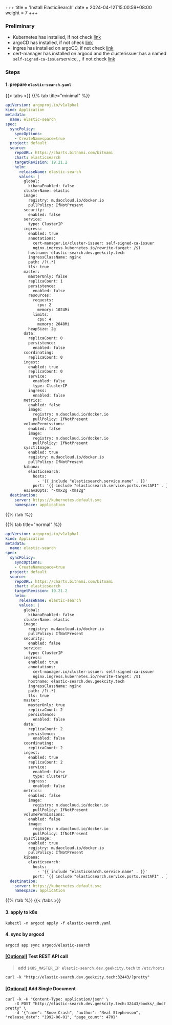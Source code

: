 +++
title = 'Install ElasticSearch'
date = 2024-04-12T15:00:59+08:00
weight = 7
+++

### Preliminary
- Kubernetes has installed, if not check [link](kubernetes/command/install/index.html)
- argoCD has installed, if not check [link](/argo/argo-cd/argocd/index.html)
- ingres has installed on argoCD, if not check [link](/argo/argo-cd/application/ingress/index.html)
- cert-manager has installed on argocd and the clusterissuer has a named `self-signed-ca-issuer`service, , if not check [link](/argo/argo-cd/application/cert_manager/index.html)

### Steps

#### 1. prepare `elastic-search.yaml`
{{< tabs >}}
  {{% tab title="minimal" %}}
```yaml
apiVersion: argoproj.io/v1alpha1
kind: Application
metadata:
  name: elastic-search
spec:
  syncPolicy:
    syncOptions:
    - CreateNamespace=true
  project: default
  source:
    repoURL: https://charts.bitnami.com/bitnami
    chart: elasticsearch
    targetRevision: 19.21.2
    helm:
      releaseName: elastic-search
      values: |
        global:
          kibanaEnabled: false
        clusterName: elastic
        image:
          registry: m.daocloud.io/docker.io
          pullPolicy: IfNotPresent
        security:
          enabled: false
        service:
          type: ClusterIP
        ingress:
          enabled: true
          annotations:
            cert-manager.io/cluster-issuer: self-signed-ca-issuer
            nginx.ingress.kubernetes.io/rewrite-target: /$1
          hostname: elastic-search.dev.geekcity.tech
          ingressClassName: nginx
          path: /?(.*)
          tls: true
        master:
          masterOnly: false
          replicaCount: 1
          persistence:
            enabled: false
          resources:
            requests:
              cpu: 2
              memory: 1024Mi
            limits:
              cpu: 4
              memory: 2048Mi
          heapSize: 2g
        data:
          replicaCount: 0
          persistence:
            enabled: false
        coordinating:
          replicaCount: 0
        ingest:
          enabled: true
          replicaCount: 0
          service:
            enabled: false
            type: ClusterIP
          ingress:
            enabled: false
        metrics:
          enabled: false
          image:
            registry: m.daocloud.io/docker.io
            pullPolicy: IfNotPresent
        volumePermissions:
          enabled: false
          image:
            registry: m.daocloud.io/docker.io
            pullPolicy: IfNotPresent
        sysctlImage:
          enabled: true
          registry: m.daocloud.io/docker.io
          pullPolicy: IfNotPresent
        kibana:
          elasticsearch:
            hosts:
              - '{{ include "elasticsearch.service.name" . }}'
            port: '{{ include "elasticsearch.service.ports.restAPI" . }}'
        esJavaOpts: "-Xmx2g -Xms2g"
  destination:
    server: https://kubernetes.default.svc
    namespace: application
```
  {{% /tab  %}}

  {{% tab title="normal" %}}
```yaml
apiVersion: argoproj.io/v1alpha1
kind: Application
metadata:
  name: elastic-search
spec:
  syncPolicy:
    syncOptions:
    - CreateNamespace=true
  project: default
  source:
    repoURL: https://charts.bitnami.com/bitnami
    chart: elasticsearch
    targetRevision: 19.21.2
    helm:
      releaseName: elastic-search
      values: |
        global:
          kibanaEnabled: false
        clusterName: elastic
        image:
          registry: m.daocloud.io/docker.io
          pullPolicy: IfNotPresent
        security:
          enabled: false
        service:
          type: ClusterIP
        ingress:
          enabled: true
          annotations:
            cert-manager.io/cluster-issuer: self-signed-ca-issuer
            nginx.ingress.kubernetes.io/rewrite-target: /$1
          hostname: elastic-search.dev.geekcity.tech
          ingressClassName: nginx
          path: /?(.*)
          tls: true
        master:
          masterOnly: true
          replicaCount: 2
          persistence:
            enabled: false
        data:
          replicaCount: 2
          persistence:
            enabled: false
        coordinating:
          replicaCount: 2
        ingest:
          enabled: true
          replicaCount: 2
          service:
            enabled: false
            type: ClusterIP
          ingress:
            enabled: false
        metrics:
          enabled: false
          image:
            registry: m.daocloud.io/docker.io
            pullPolicy: IfNotPresent
        volumePermissions:
          enabled: false
          image:
            registry: m.daocloud.io/docker.io
            pullPolicy: IfNotPresent
        sysctlImage:
          enabled: true
          registry: m.daocloud.io/docker.io
          pullPolicy: IfNotPresent
        kibana:
          elasticsearch:
            hosts:
              - '{{ include "elasticsearch.service.name" . }}'
            port: '{{ include "elasticsearch.service.ports.restAPI" . }}'
  destination:
    server: https://kubernetes.default.svc
    namespace: application
```
  {{% /tab  %}}
{{< /tabs >}}




#### 3. apply to k8s
```shell
kubectl -n argocd apply -f elastic-search.yaml
```

#### 4. sync by argocd
```shell
argocd app sync argocd/elastic-search
```

#### [[Optional]]() Test REST API call
> add `$K8S_MASTER_IP elastic-search.dev.geekcity.tech` to `/etc/hosts`

```shell
curl -k "http://elastic-search.dev.geekcity.tech:32443/?pretty"
```

#### [[Optional]]() Add Single Document
```shell
curl -k -H "Content-Type: application/json" \
    -X POST "http://elastic-search.dev.geekcity.tech:32443/books/_doc?pretty" \
    -d '{"name": "Snow Crash", "author": "Neal Stephenson", "release_date": "1992-06-01", "page_count": 470}'
```